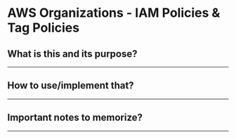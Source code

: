 # AWS Organizations - IAM Policies & Tag Policies

## What is this and its purpose?

---

## How to use/implement that?

---

## Important notes to memorize?

---
